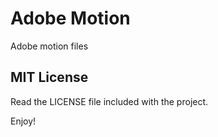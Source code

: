 # Adobe Motion
Adobe motion files

## MIT License
Read the LICENSE file included with the project.

Enjoy!
